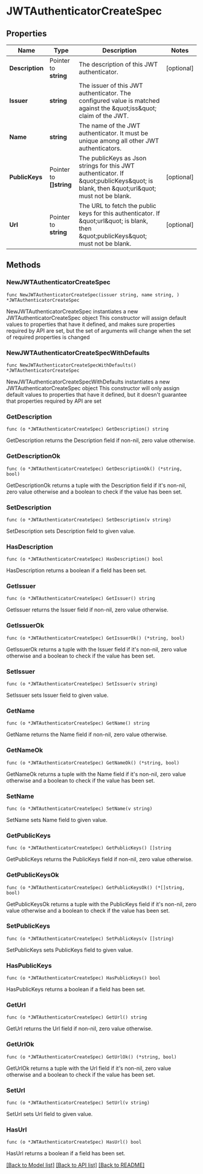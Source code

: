 # JWTAuthenticatorCreateSpec

## Properties

Name | Type | Description | Notes
------------ | ------------- | ------------- | -------------
**Description** | Pointer to **string** | The description of this JWT authenticator. | [optional] 
**Issuer** | **string** | The issuer of this JWT authenticator. The configured value is matched against the \&quot;iss\&quot; claim of the JWT. | 
**Name** | **string** | The name of the JWT authenticator. It must be unique among all other JWT authenticators. | 
**PublicKeys** | Pointer to **[]string** | The publicKeys as Json strings for this JWT authenticator. If \&quot;publicKeys\&quot; is blank, then \&quot;url\&quot; must not be blank. | [optional] 
**Url** | Pointer to **string** | The URL to fetch the public keys for this authenticator. If \&quot;url\&quot; is blank, then \&quot;publicKeys\&quot; must not be blank. | [optional] 

## Methods

### NewJWTAuthenticatorCreateSpec

`func NewJWTAuthenticatorCreateSpec(issuer string, name string, ) *JWTAuthenticatorCreateSpec`

NewJWTAuthenticatorCreateSpec instantiates a new JWTAuthenticatorCreateSpec object
This constructor will assign default values to properties that have it defined,
and makes sure properties required by API are set, but the set of arguments
will change when the set of required properties is changed

### NewJWTAuthenticatorCreateSpecWithDefaults

`func NewJWTAuthenticatorCreateSpecWithDefaults() *JWTAuthenticatorCreateSpec`

NewJWTAuthenticatorCreateSpecWithDefaults instantiates a new JWTAuthenticatorCreateSpec object
This constructor will only assign default values to properties that have it defined,
but it doesn't guarantee that properties required by API are set

### GetDescription

`func (o *JWTAuthenticatorCreateSpec) GetDescription() string`

GetDescription returns the Description field if non-nil, zero value otherwise.

### GetDescriptionOk

`func (o *JWTAuthenticatorCreateSpec) GetDescriptionOk() (*string, bool)`

GetDescriptionOk returns a tuple with the Description field if it's non-nil, zero value otherwise
and a boolean to check if the value has been set.

### SetDescription

`func (o *JWTAuthenticatorCreateSpec) SetDescription(v string)`

SetDescription sets Description field to given value.

### HasDescription

`func (o *JWTAuthenticatorCreateSpec) HasDescription() bool`

HasDescription returns a boolean if a field has been set.

### GetIssuer

`func (o *JWTAuthenticatorCreateSpec) GetIssuer() string`

GetIssuer returns the Issuer field if non-nil, zero value otherwise.

### GetIssuerOk

`func (o *JWTAuthenticatorCreateSpec) GetIssuerOk() (*string, bool)`

GetIssuerOk returns a tuple with the Issuer field if it's non-nil, zero value otherwise
and a boolean to check if the value has been set.

### SetIssuer

`func (o *JWTAuthenticatorCreateSpec) SetIssuer(v string)`

SetIssuer sets Issuer field to given value.


### GetName

`func (o *JWTAuthenticatorCreateSpec) GetName() string`

GetName returns the Name field if non-nil, zero value otherwise.

### GetNameOk

`func (o *JWTAuthenticatorCreateSpec) GetNameOk() (*string, bool)`

GetNameOk returns a tuple with the Name field if it's non-nil, zero value otherwise
and a boolean to check if the value has been set.

### SetName

`func (o *JWTAuthenticatorCreateSpec) SetName(v string)`

SetName sets Name field to given value.


### GetPublicKeys

`func (o *JWTAuthenticatorCreateSpec) GetPublicKeys() []string`

GetPublicKeys returns the PublicKeys field if non-nil, zero value otherwise.

### GetPublicKeysOk

`func (o *JWTAuthenticatorCreateSpec) GetPublicKeysOk() (*[]string, bool)`

GetPublicKeysOk returns a tuple with the PublicKeys field if it's non-nil, zero value otherwise
and a boolean to check if the value has been set.

### SetPublicKeys

`func (o *JWTAuthenticatorCreateSpec) SetPublicKeys(v []string)`

SetPublicKeys sets PublicKeys field to given value.

### HasPublicKeys

`func (o *JWTAuthenticatorCreateSpec) HasPublicKeys() bool`

HasPublicKeys returns a boolean if a field has been set.

### GetUrl

`func (o *JWTAuthenticatorCreateSpec) GetUrl() string`

GetUrl returns the Url field if non-nil, zero value otherwise.

### GetUrlOk

`func (o *JWTAuthenticatorCreateSpec) GetUrlOk() (*string, bool)`

GetUrlOk returns a tuple with the Url field if it's non-nil, zero value otherwise
and a boolean to check if the value has been set.

### SetUrl

`func (o *JWTAuthenticatorCreateSpec) SetUrl(v string)`

SetUrl sets Url field to given value.

### HasUrl

`func (o *JWTAuthenticatorCreateSpec) HasUrl() bool`

HasUrl returns a boolean if a field has been set.


[[Back to Model list]](../README.md#documentation-for-models) [[Back to API list]](../README.md#documentation-for-api-endpoints) [[Back to README]](../README.md)


